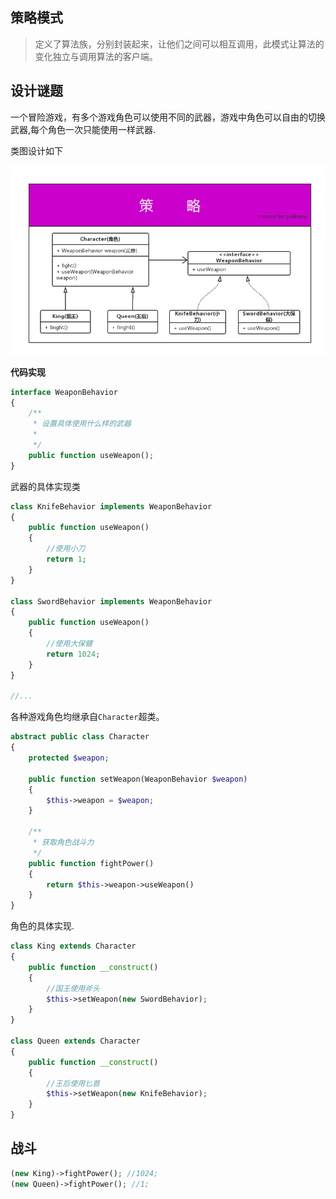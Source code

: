 ## 策略模式

> 定义了算法族，分别封装起来，让他们之间可以相互调用，此模式让算法的变化独立与调用算法的客户端。

## 设计谜题

一个冒险游戏，有多个游戏角色可以使用不同的武器，游戏中角色可以自由的切换武器,每个角色一次只能使用一样武器.

类图设计如下

![](/assets/策略模式.png)

**代码实现**

```php
interface WeaponBehavior
{
    /**
     * 设置具体使用什么样的武器
     *
     */
    public function useWeapon();
}
```

武器的具体实现类

```php
class KnifeBehavior implements WeaponBehavior
{
    public function useWeapon()
    {
        //使用小刀
        return 1;
    }
}

class SwordBehavior implements WeaponBehavior
{
    public function useWeapon()
    {
        //使用大保健
        return 1024;
    }
}

//...
```

各种游戏角色均继承自`Character`超类。

```php
abstract public class Character
{
    protected $weapon;

    public function setWeapon(WeaponBehavior $weapon)
    {
        $this->weapon = $weapon;
    }

    /**
     * 获取角色战斗力
     */
    public function fightPower()
    {
        return $this->weapon->useWeapon()
    }
}
```

角色的具体实现.

```php
class King extends Character
{
    public function __construct()
    {
        //国王使用斧头
        $this->setWeapon(new SwordBehavior);
    }
}

class Queen extends Character
{
    public function __construct()
    {
        //王后使用匕首
        $this->setWeapon(new KnifeBehavior);
    }
}
```

## 战斗

```php
(new King)->fightPower(); //1024;
(new Queen)->fightPower(); //1;
```



